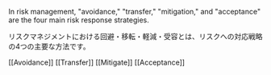 
In risk management, "avoidance," "transfer," "mitigation," and "acceptance" are the four main risk response strategies.

リスクマネジメントにおける回避・移転・軽減・受容とは、リスクへの対応戦略の4つの主要な方法です。

[[Avoidance]]
[[Transfer]]
[[Mitigate]]
[[Acceptance]]

